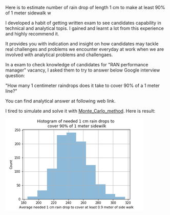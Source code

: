Here is  to estimate number of rain drop of length 1 cm to make at least 90% of 1 meter sidewalk w

I developed a habit of getting written exam to see candidates capability in technical and analytical topis. I gained and learnt a lot from this experience and highly recommend it.

It provides you with indication and insight on how candidates may tackle real challenges and problems we encounter everyday at work when we are involved with analytical problems and challengaes.

In a exam to check knowledge of candidates for "RAN performance manager" vacancy, I asked them to try to answer below Google interview question:

"How many 1 centimeter raindrops does it take to cover 90% of a 1 meter line?"

You can find analytical answer at following web link.

I tired to simulate and solve it with [Monte_Carlo_method](https://en.wikipedia.org/wiki/Monte_Carlo_method). Here is result:

![plot](https://github.com/jupihes/Rain-drop-simulation/blob/master/Rain%20drop.png)
